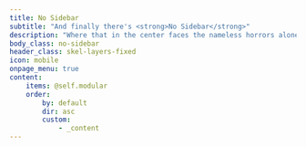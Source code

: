 ```yaml
---
title: No Sidebar
subtitle: "And finally there's <strong>No Sidebar</strong>"
description: "Where that in the center faces the nameless horrors alone."
body_class: no-sidebar
header_class: skel-layers-fixed
icon: mobile
onpage_menu: true
content:
    items: @self.modular
    order:
        by: default
        dir: asc
        custom:
            - _content
---
```

